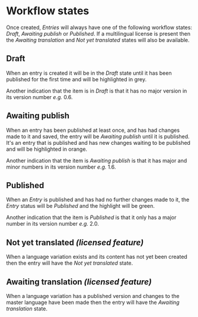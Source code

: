 # Workflow states
Once created, *Entries* will always have one of the following workflow states: *Draft*, *Awaiting publish* or *Published*. If a multilingual license is present then the *Awaiting translation* and *Not yet translated* states will also be available.

## Draft
When an entry is created it will be in the *Draft* state until it has been published for the first time and will be highlighted in grey.

Another indication that the item is in *Draft* is that it has no major version in its version number *e.g.* 0.6.

## Awaiting publish
When an entry has been published at least once, and has had changes made to it and saved, the entry will be *Awaiting publish* until it is published. It's an entry that is published and has new changes waiting to be published and will be highlighted in orange.

Another indication that the item is *Awaiting publish* is that it has major and minor numbers in its version number *e.g.* 1.6.

## Published
When an *Entry* is published and has had no further changes made to it, the *Entry* status will be *Published* and the highlight will be green.

Another indication that the item is *Published* is that it only has a major number in its version number *e.g.* 2.0.

## Not yet translated *(licensed feature)*
When a language variation exists and its content has not yet been created then the entry will have the *Not yet translated* state.

## Awaiting translation *(licensed feature)*
When a language variation has a published version and changes to the master language have been made then the entry will have the *Awaiting translation* state.
